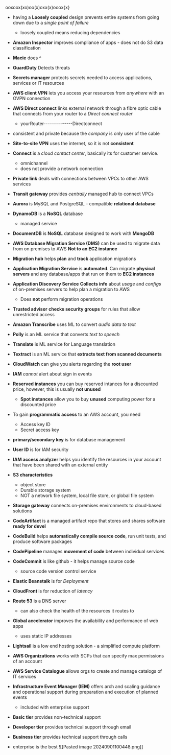 ooxoox(xo)oo(x)oxx(x)ooox{x}

- having a **Loosely coupled** design prevents entire systems from going down due to a *single point of failure*
	- loosely coupled means reducing dependencies 

- **Amazon Inspector** improves compliance of apps - does not do S3 data classification
- **Macie** does ^
- **GuardDuty** Detects threats
- **Secrets manager** protects secrets needed to access applications, services or IT resources

- **AWS client VPN** lets you access your resources from *anywhere* with an OVPN connection
- **AWS Direct connect** links external network through a fibre optic cable that connects from your router to a *Direct connect router*
	- yourRouter--------------Directconnect
- consistent and private because the *company* is only user of the cable
- **Site-to-site VPN** uses the internet, so it is not **consistent**
- **Connect** is a *cloud contact center*, basically its for customer service.
	- omnichannel
	- does not provide a network connection
- **Private link** deals with connections between VPCs to other AWS services
- **Transit gateway** provides *centrally* managed hub to connect VPCs

- **Aurora** is MySQL and PostgreSQL - compatible **relational database**
- **DynamoDB** is a **NoSQL** database
	- managed service
- **DocumentDB** is **NoSQL** database designed to work with **MongoDB**

- **AWS Database Migration Service (DMS)** can be used to migrate data from on premises to AWS **Not to an EC2 instance**
- **Migration hub** helps **plan** and **track** application migrations
- **Application Migration Service** is **automated**. Can migrate **physical servers** and any database/apps that run on them to **EC2 instances**
- **Application Discovery Service** **Collects info** about *usage* and *configs* of on-premises servers to help plan a migration to AWS
	- Does **not** perform migration operations

- **Trusted advisor** **checks security groups** for rules that allow unrestricted access

- **Amazon Transcribe** uses ML to convert *audio data to text*
- **Polly** is an ML service that converts *text to speech*
- **Translate** is ML service for Language translation
- **Textract** is an ML service that **extracts text from scanned documents**

- **CloudWatch** can give you alerts regarding the **root user**
- **IAM** *cannot* alert about sign in events

- **Reserved instances** you can buy reserved intances for a discounted price, however, this is usually **not unused**
	- **Spot instances** allow you to buy **unused** computing power for a discounted price

- To gain **programmatic access** to an AWS account, you need
	- Access key ID
	- Secret access key
- **primary/secondary key** is for database management
- **User ID** is for IAM security

- **IAM access analyzer** helps you identify the resources in your account that have been shared with an external entity

- **S3 characteristics**
	- object store
	- Durable storage system
	- NOT a network file system, local file store, or global file system
- **Storage gateway** connects on-premises environments to cloud-based solutions

- **CodeArtifact** is a managed artifact repo that stores and shares software **ready for devel**
- **CodeBuild** helps **automatically compile source code**, run unit tests, and produce software packages
- **CodePipeline** manages **movement of code** between individual services
- **CodeCommit** is like github - it helps manage source code 
	- source code version control service

- **Elastic Beanstalk** is for *Deployment*
- **CloudFront** is for reduction of *latency*
- **Route 53** is a DNS server
	- can also check the health of the resources it routes to
- **Global accelerator** improves the availability and performance of web apps
	- uses static IP addresses
- **Lightsail** is a low end hosting solution - a simplified compute platform

- **AWS Organizations** works with SCPs that can specify max permissions of an account
- **AWS Service Catalogue** allows orgs to create and manage catalogs of IT services

- **Infrastructure Event Manager (IEM)** offers arch and scaling guidance and operational support during preparation and execution of planned events
	- included with enterprise support

- **Basic tier** provides non-technical support
- **Developer tier** provides technical support through email
- **Business tier** provides technical support through calls
- enterprise is the best
![[Pasted image 20240901100448.png]]


